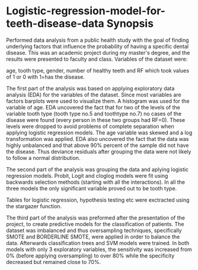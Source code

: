 # Logistic-regression-model-for-teeth-disease-data Synopsis

Performed data analysis from a public health study with the goal of finding underlying factors that influence the probability of having a specific dental disease. This was an academic project during my master's degree, and the results were presented to faculty and class. Variables of the dataset were:

age, tooth type, gender, number of healthy teeth and RF which took values of 1 or 0 with 1=has the disease.

The first part of the analysis was based on applying exploratory data analysis (EDA) for the variables of the dataset. Since most variables are factors barplots were used to visualize them. A histogram was used for the variable of age. EDA uncovered the fact that for two of the levels of the variable tooth type (tooth type no.5 and toothtype no.7) no cases of the disease were found (every person in these two groups had RF=0). These levels were dropped to avoid problems of complete separation when applying logistic regression models. The age variable was skewed and a log transformation was applied. EDA also uncovered the fact that the data was highly unbalanced and that above 90% percent of the sample did not have the disease. Thus deviance residuals after grouping the data were not likely to follow a normal distribution.


The second part of the analysis was grouping the data and aplying logistic regression models. Probit, Logit and cloglog models were fit using backwards selection methods (starting with all the interactions). In all the three models the only significant variable proved out to be tooth type. 

Tables for logistic regression, hypothesis testing etc were exctracted using the stargazer function. 

The third part of the analysis was preformed after the presentation of the project, to create predictive models for the classification of patients. The dataset was imbalanced and thus oversampling techniques, specifically SMOTE and BORDERLINE SMOTE, were applied in order to balance the data. Afterwards classification trees and SVM models were trained. In both models with only 3 exploratory variables, the sensitivity was increased from 0% (before applying oversampling) to over 80% while the specificity decreased but remained close to 70%.  
